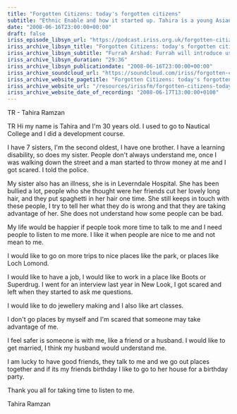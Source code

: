```yaml
---
title: "Forgotten Citizens: today's forgotten citizens"
subtitle: "Ethnic Enable and how it started up. Tahira is a young Asian woman with learning disabilities and she shares her experiences and hopes for her future with us."
date: "2008-06-16T23:00:00+00:00"
draft: false
iriss_episode_libsyn_url: "https://podcast.iriss.org.uk/forgotten-citizens-todays-forgotten-citizens-0"
iriss_archive_libsyn_title: "Forgotten Citizens: today's forgotten citizens"
iriss_archive_libsyn_subtitle: "Furrah Arshad: Furrah will introduce us to the work of her organisation Ethnic Enable and how it started up. She will also talk us through some of the major issues affecting people with learning disabilities from black and minority ethnic communities i..."
iriss_archive_libsyn_duration: "29:36"
iriss_archive_libsyn_publicationdate: "2008-06-16T23:00:00+00:00"
iriss_archive_soundcloud_url: "https://soundcloud.com/iriss/forgotten-citizens-todays-forgotten-citizens-furrah-arshad-tahira-ramzan"
iriss_archive_website_pagetitle: "Forgotten Citizens: today's forgotten citizens - Furrah Arshad, Tahira Ramzan"
iriss_archive_website_url: "/resources/irissfm/forgotten-citizens-todays-forgotten-citizens-furrah-arshad-tahira-ramzan"
iriss_archive_website_date_of_recording: "2008-06-17T13:00:00+0100"
---
```

TR - Tahira Ramzan

TR Hi my name is Tahira and I'm 30 years old. I used to go to Nautical College and I did a development course.

I have 7 sisters, I'm the second oldest, I have one brother. I have a learning disability, so does my sister. People don't always understand me, once I was walking down the street and a man started to throw money at me and I got scared. I told the police.

My sister also has an illness, she is in Leverndale Hospital. She has been bullied a lot, people who she thought were her friends cut her lovely long hair, and they put spaghetti in her hair one time. She still keeps in touch with these people, I try to tell her what they do is wrong and that they are taking advantage of her. She does not understand how some people can be bad.

My life would be happier if people took more time to talk to me and I need people to listen to me more. I like it when people are nice to me and not mean to me.

I would like to go on more trips to nice places like the park, or places like Loch Lomond.

I would like to have a job, I would like to work in a place like Boots or Superdrug. I went for an interview last year in New Look, I got scared and left when they started to ask me questions.

I would like to do jewellery making and I also like art classes.

I don't go places by myself and I'm scared that someone may take advantage of me.

I feel safer is someone is with me, like a friend or a husband. I would like to get married, I think my husband would understand me.

I am lucky to have good friends, they talk to me and we go out places together and if its my friends birthday I like to go to her house for a birthday party.

Thank you all for taking time to listen to me.

Tahira Ramzan